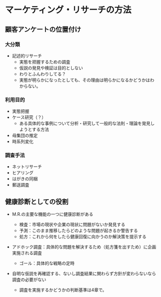 # マーケティング・リサーチの方法

## 顧客アンケートの位置付け
### 大分類
- 記述的リサーチ
  - 実態を把握するための調査
  - 仮説の発見や検証は目的としない
  - わりとふんわりしてる？
  - 実態が明らかになったとしても、その理由は明らかになるかどうかはわからない。

### 利用目的
- 実態把握
- ケース研究（？）
  - ある具体的な事例について分析・研究して一般的な法則・理論を発見しようとする方法
- 母集団の推定
- 時系列変化

### 調査手法
- ネットリサーチ
- ヒアリング
- はがきの同梱
- 郵送調査

## 健康診断としての役割

- M.R.の主要な機能の一つに健康診断がある
  - 検査：市場の現状や企業の現状に問題がないか発見する
  - 予測：このまま推移したらどのような問題が起きるか警告する
  - 処方：これから何をしたら健康回復に向かうのか解決策を提示する

- アドホック調査：具体的な問題を解決するため（処方箋を出すため）に企画実施される調査
  - ゴール：具体的な戦略の定時
- 自明な仮説を再確認する、ないし調査結果に関わらず方針が変わらないなら調査の必要がない
  - 調査を実施するかどうかの判断基準は4章で。